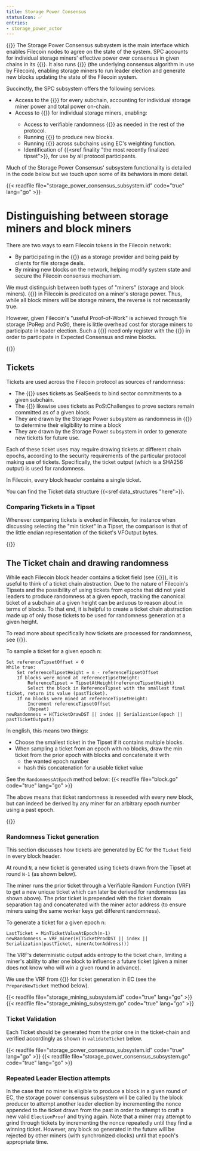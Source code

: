 ```yaml
---
title: Storage Power Consensus
statusIcon: ✅
entries:
- storage_power_actor
---
```


{{<label storage_power_consensus>}}
The Storage Power Consensus subsystem is the main interface which enables Filecoin nodes to agree on the state of the system. SPC accounts for individual storage miners' effective power over consensus in given chains in its {{<sref power_table>}}. It also runs {{<sref expected_consensus>}} (the underlying consensus algorithm in use by Filecoin), enabling storage miners to run leader election and generate new blocks updating the state of the Filecoin system.

Succinctly, the SPC subsystem offers the following services:
- Access to the {{<sref power_table>}} for every subchain, accounting for individual storage miner power and total power on-chain.
- Access to {{<sref expected_consensus>}} for individual storage miners, enabling:
    - Access to verifiable randomness {{<sref tickets>}} as needed in the rest of the protocol.
    - Running  {{<sref leader_election>}} to produce new blocks.
    - Running {{<sref chain_selection>}} across subchains using EC's weighting function.
    - Identification of {{<sref finality "the most recently finalized tipset">}}, for use by all protocol participants.

Much of the Storage Power Consensus' subsystem functionality is detailed in the code below but we touch upon some of its behaviors in more detail.

{{< readfile file="storage_power_consensus_subsystem.id" code="true" lang="go" >}}

# Distinguishing between storage miners and block miners

There are two ways to earn Filecoin tokens in the Filecoin network:
- By participating in the {{<sref storage_market>}} as a storage provider and being paid by clients for file storage deals.
- By mining new blocks on the network, helping modify system state and secure the Filecoin consensus mechanism.

We must distinguish between both types of "miners" (storage and block miners). {{<sref leader_election>}} in Filecoin is predicated on a miner's storage power. Thus, while all block miners will be storage miners, the reverse is not necessarily true.

However, given Filecoin's "useful Proof-of-Work" is achieved through file storage (PoRep and PoSt), there is little overhead cost for storage miners to participate in leader election. Such a {{<sref storage_miner_actor>}} need only register with the {{<sref storage_power_actor>}} in order to participate in Expected Consensus and mine blocks.

{{<label tickets>}}
## Tickets

Tickets are used across the Filecoin protocol as sources of randomness:
- The {{<sref sector_sealer>}} uses tickets as SealSeeds to bind sector commitments to a given subchain.
- The {{<sref post_generator>}} likewise uses tickets as PoStChallenges to prove sectors remain committed as of a given block.
- They are drawn by the Storage Power subsystem as randomness in {{<sref leader_election>}} to determine their eligibility to mine a block
- They are drawn by the Storage Power subsystem in order to generate new tickets for future use.

Each of these ticket uses may require drawing tickets at different chain epochs, according to the security requirements of the particular protocol making use of tickets. Specifically, the ticket output (which is a SHA256 output) is used for randomness.

In Filecoin, every block header contains a single ticket.

You can find the Ticket data structure {{<sref data_structures "here">}}.

### Comparing Tickets in a Tipset

Whenever comparing tickets is evoked in Filecoin, for instance when discussing selecting the "min ticket" in a Tipset, the comparison is that of the little endian representation of the ticket's VFOutput bytes.

{{<label ticket_chain>}}
## The Ticket chain and drawing randomness

While each Filecoin block header contains a ticket field (see {{<sref tickets>}}), it is useful to think of a ticket chain abstraction.
Due to the nature of Filecoin's Tipsets and the possibility of using tickets from epochs that did not yield leaders to produce randomness at a given epoch, tracking the canonical ticket of a subchain at a given height can be arduous to reason about in terms of blocks. To that end, it is helpful to create a ticket chain abstraction made up of only those tickets to be used for randomness generation at a given height.

To read more about specifically how tickets are processed for randomness, see {{<sref randomness>}}.

To sample a ticket for a given epoch n:
```text
Set referenceTipsetOffset = 0
While true:
    Set referenceTipsetHeight = n - referenceTipsetOffset
    If blocks were mined at referenceTipsetHeight:
        ReferenceTipset = TipsetAtHeight(referenceTipsetHeight)
        Select the block in ReferenceTipset with the smallest final ticket, return its value (pastTicket).
    If no blocks were mined at referenceTipsetHeight:
        Increment referenceTipsetOffset
        (Repeat)
newRandomness = H(TicketDrawDST || index || Serialization(epoch || pastTicketOutput))
```

In english, this means two things:
- Choose the smallest ticket in the Tipset if it contains multiple blocks.
- When sampling a ticket from an epoch with no blocks, draw the min ticket from the prior epoch with blocks and concatenate it with
    - the wanted epoch number
    - hash this concatenation for a usable ticket value

See the `RandomnessAtEpoch` method below:
{{< readfile file="block.go" code="true" lang="go" >}}

The above means that ticket randomness is reseeded with every new block, but can indeed be derived by any miner for an arbitrary epoch number using a past epoch.

{{<label ticket_generation>}}
### Randomness Ticket generation

This section discusses how tickets are generated by EC for the `Ticket` field in every block header.

At round `N`, a new ticket is generated using tickets drawn from the Tipset at round `N-1` (as shown below).

The miner runs the prior ticket through a Verifiable Random Function (VRF) to get a new unique ticket which can later be derived for randomness (as shown above). The prior ticket is prepended with the ticket domain separation tag and concatenated with the miner actor address (to ensure miners using the same worker keys get different randomness).

To generate a ticket for a given epoch n:
```text
LastTicket = MinTicketValueAtEpoch(n-1)
newRandomness = VRF_miner(H(TicketProdDST || index || Serialization(pastTicket, minerActorAddress)))
```

The VRF's deterministic output adds entropy to the ticket chain, limiting a miner's ability to alter one block to influence a future ticket (given a miner does not know who will win a given round in advance).

We use the VRF from {{<sref vrf>}} for ticket generation in EC (see the `PrepareNewTicket` method below).

{{< readfile file="storage_mining_subsystem.id" code="true" lang="go" >}}
{{< readfile file="storage_mining_subsystem.go" code="true" lang="go" >}}


### Ticket Validation

Each Ticket should be generated from the prior one in the ticket-chain and verified accordingly as shown in `validateTicket` below.

{{< readfile file="storage_power_consensus_subsystem.id" code="true" lang="go" >}}
{{< readfile file="storage_power_consensus_subsystem.go" code="true" lang="go" >}}

### Repeated Leader Election attempts

In the case that no miner is eligible to produce a block in a given round of EC, the storage power consensus subsystem will be called by the block producer to attempt another leader election by incrementing the nonce appended to the ticket drawn from the past in order to attempt to craft a new valid `ElectionProof` and trying again. 
Note that a miner may attempt to grind through tickets by incrementing the nonce repeatedly until they find a winning ticket. However, any block so generated in the future will be rejected by other miners (with synchronized clocks) until that epoch's appropriate time.